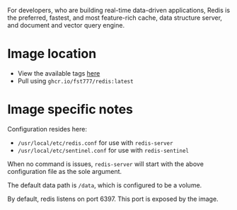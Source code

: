 For developers, who are building real-time data-driven applications, Redis is
the preferred, fastest, and most feature-rich cache, data structure server, and
document and vector query engine.

# Image location
- View the available tags [here](https://github.com/FST777/FreeBSD-OCI-images/pkgs/container/redis)
- Pull using `ghcr.io/fst777/redis:latest`

# Image specific notes
Configuration resides here:
- `/usr/local/etc/redis.conf` for use with `redis-server`
- `/usr/local/etc/sentinel.conf` for use with `redis-sentinel`

When no command is issues, `redis-server` will start with the above
configuration file as the sole argument.

The default data path is `/data`, which is configured to be a volume.

By default, redis listens on port 6397. This port is exposed by the image.

